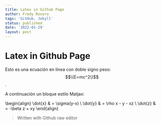 ```yaml
---
title: Latex in Github Page
author: Fredy Rosero
tags: 'GitHub, Jekyll'
status: published
date: '2022-01-29'
layout: post
---
```


# Latex in Github Page
Esto es una ecuación en línea con doble signo peso: $$\(E=mc^2\)$$.

A continuación un bloque estilo Matjax:

\begin{align}
\dot{x} &amp; = \sigma(y-x) \\
\dot{y} &amp; = \rho x - y - xz \\
\dot{z} &amp; = -\beta z + xy
\end{align}

> Written with Github raw editor
